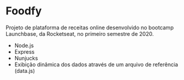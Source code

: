 # Foodfy

Projeto de plataforma de receitas online desenvolvido no bootcamp Launchbase, da Rocketseat, no primeiro semestre de 2020.

* Node.js 
* Express 
* Nunjucks
* Exibição dinâmica dos dados através de um arquivo de referência (data.js)
